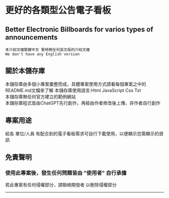# 更好的各類型公告電子看板 
## Better Electronic Billboards for varios types of announcements
`本介紹文檔繁體中文 暫時無任何英文版的介紹文檔`</br>
`We don't have any English version`


## 關於本儲存庫
本儲存庫由多個小專案彙整而成，具體專案使用方式請看每個專案之中的README.md文檔來了解
本儲存庫使用語言:Html JavaScript Css Txt<br>
本儲存庫無任何官方建立的範例網站<br>
本儲存庫程式皆由ChatGPT先行創作，再經由作者修改後上傳，非作者自行創作


## 專案用途
給各 單位/人員 有配合到的電子看板需求可自行下載使用，以便顯示您需顯示的資訊<br>

## 免責聲明
<h3>使用此專案後，發生任何問題皆由 "使用者" 自行承擔 </h3>
若此專案有任何侵權部分，請聯絡開發者 以刪除侵權部分</br>


***

